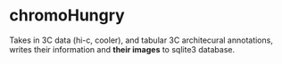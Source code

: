 # chromoHungry
Takes in 3C data (hi-c, cooler), and tabular 3C architecural annotations, writes their information and **their images** to sqlite3 database.
